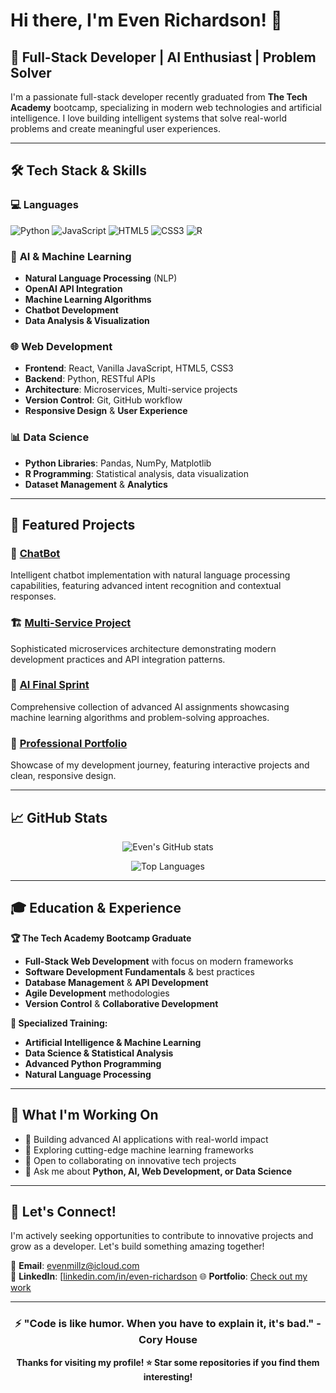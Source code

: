 # Hi there, I'm Even Richardson! 👋

## 🚀 Full-Stack Developer | AI Enthusiast | Problem Solver

I'm a passionate full-stack developer recently graduated from **The Tech Academy** bootcamp, specializing in modern web technologies and artificial intelligence. I love building intelligent systems that solve real-world problems and create meaningful user experiences.

---

## 🛠️ Tech Stack & Skills

### 💻 **Languages**
![Python](https://img.shields.io/badge/Python-3776AB?style=for-the-badge&logo=python&logoColor=white)
![JavaScript](https://img.shields.io/badge/JavaScript-F7DF1E?style=for-the-badge&logo=javascript&logoColor=black)
![HTML5](https://img.shields.io/badge/HTML5-E34F26?style=for-the-badge&logo=html5&logoColor=white)
![CSS3](https://img.shields.io/badge/CSS3-1572B6?style=for-the-badge&logo=css3&logoColor=white)
![R](https://img.shields.io/badge/R-276DC3?style=for-the-badge&logo=r&logoColor=white)

### 🧠 **AI & Machine Learning**
- **Natural Language Processing** (NLP)
- **OpenAI API Integration**
- **Machine Learning Algorithms**
- **Chatbot Development**
- **Data Analysis & Visualization**

### 🌐 **Web Development**
- **Frontend**: React, Vanilla JavaScript, HTML5, CSS3
- **Backend**: Python, RESTful APIs
- **Architecture**: Microservices, Multi-service projects
- **Version Control**: Git, GitHub workflow
- **Responsive Design** & **User Experience**

### 📊 **Data Science**
- **Python Libraries**: Pandas, NumPy, Matplotlib
- **R Programming**: Statistical analysis, data visualization
- **Dataset Management** & **Analytics**

---

## 🎯 Featured Projects

### 🤖 [ChatBot](https://github.com/evenmillz/ChatBot)
Intelligent chatbot implementation with natural language processing capabilities, featuring advanced intent recognition and contextual responses.

### 🏗️ [Multi-Service Project](https://github.com/evenmillz/multi_service_project)
Sophisticated microservices architecture demonstrating modern development practices and API integration patterns.

### 🧠 [AI Final Sprint](https://github.com/evenmillz/final_AI_assignments_and_challenges)
Comprehensive collection of advanced AI assignments showcasing machine learning algorithms and problem-solving approaches.

### 💼 [Professional Portfolio](https://github.com/evenmillz/Portfolio)
Showcase of my development journey, featuring interactive projects and clean, responsive design.

---

## 📈 GitHub Stats

<div align="center">
  
![Even's GitHub stats](https://github-readme-stats.vercel.app/api?username=evenmillz&show_icons=true&theme=radical)

![Top Languages](https://github-readme-stats.vercel.app/api/top-langs/?username=evenmillz&layout=compact&theme=radical)

</div>

---

## 🎓 Education & Experience

**🏆 The Tech Academy Bootcamp Graduate**
- **Full-Stack Web Development** with focus on modern frameworks
- **Software Development Fundamentals** & best practices
- **Database Management** & **API Development**
- **Agile Development** methodologies
- **Version Control** & **Collaborative Development**

**🌟 Specialized Training:**
- **Artificial Intelligence & Machine Learning**
- **Data Science & Statistical Analysis**
- **Advanced Python Programming**
- **Natural Language Processing**

---

## 🚀 What I'm Working On

- 🔭 Building advanced AI applications with real-world impact
- 🌱 Exploring cutting-edge machine learning frameworks
- 👯 Open to collaborating on innovative tech projects
- 💬 Ask me about **Python, AI, Web Development, or Data Science**

---

## 🤝 Let's Connect!

I'm actively seeking opportunities to contribute to innovative projects and grow as a developer. Let's build something amazing together!

📧 **Email**: [evenmillz@icloud.com](mailto:evenmillz@icloud.com)  
💼 **LinkedIn**: [[linkedin.com/in/even-richardson](https://www.linkedin.com/in/wiseinvestment/)
🌐 **Portfolio**: [Check out my work](https://www.erichardson.link)

---

<div align="center">
  
### ⚡ "Code is like humor. When you have to explain it, it's bad." - Cory House

**Thanks for visiting my profile! ⭐ Star some repositories if you find them interesting!**

</div>
